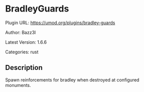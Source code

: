 # BradleyGuards

Plugin URL: https://umod.org/plugins/bradley-guards

Author: Bazz3l

Latest Version: 1.6.6

Categories: rust

## Description

Spawn reinforcements for bradley when destroyed at configured monuments.
